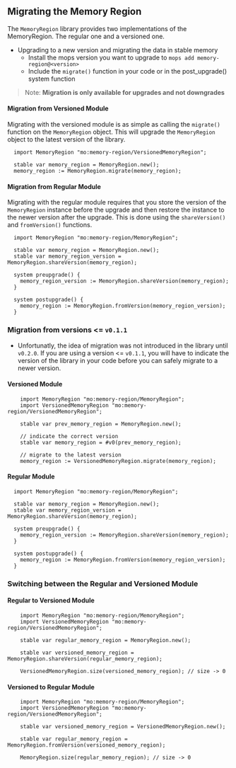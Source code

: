 ## Migrating the Memory Region
The `MemoryRegion` library provides two implementations of the MemoryRegion. The regular one and a versioned one.

- Upgrading to a new version and migrating the data in stable memory
  - Install the mops version you want to upgrade to `mops add memory-region@<version>`
  - Include the `migrate()` function in your code or in the post_upgrade() system function
> Note: **Migration is only available for upgrades and not downgrades**


#### Migration from Versioned Module
Migrating with the versioned module is as simple as calling the `migrate()` function on the `MemoryRegion` object. This will upgrade the `MemoryRegion` object to the latest version of the library.

```motoko
  import MemoryRegion "mo:memory-region/VersionedMemoryRegion";

  stable var memory_region = MemoryRegion.new();
  memory_region := MemoryRegion.migrate(memory_region);
```

#### Migration from Regular Module
Migrating with the regular module requires that you store the version of the `MemoryRegion` instance before the upgrade and then restore the instance to the newer version after the upgrade. This is done using the `shareVersion()` and `fromVersion()` functions.

```motoko
  import MemoryRegion "mo:memory-region/MemoryRegion";

  stable var memory_region = MemoryRegion.new();
  stable var memory_region_version = MemoryRegion.shareVersion(memory_region);

  system preupgrade() {
    memory_region_version := MemoryRegion.shareVersion(memory_region);
  }

  system postupgrade() {
    memory_region := MemoryRegion.fromVersion(memory_region_version);
  }

```

### Migration from versions <= `v0.1.1`
- Unfortunatly, the idea of migration was not introduced in the library until `v0.2.0`. If you are using a version <= `v0.1.1`, you will have to indicate the version of the library in your code before you can safely migrate to a newer version.

#### Versioned Module
```motoko
    import MemoryRegion "mo:memory-region/MemoryRegion";
    import VersionedMemoryRegion "mo:memory-region/VersionedMemoryRegion";
    
    stable var prev_memory_region = MemoryRegion.new();

    // indicate the correct version
    stable var memory_region = #v0(prev_memory_region);

    // migrate to the latest version
    memory_region := VersionedMemoryRegion.migrate(memory_region);

```

#### Regular Module

```motoko
  import MemoryRegion "mo:memory-region/MemoryRegion";

  stable var memory_region = MemoryRegion.new();
  stable var memory_region_version = MemoryRegion.shareVersion(memory_region);

  system preupgrade() {
    memory_region_version := MemoryRegion.shareVersion(memory_region);
  }

  system postupgrade() {
    memory_region := MemoryRegion.fromVersion(memory_region_version);
  }
```

### Switching between the Regular and Versioned Module
#### Regular to Versioned Module 
```motoko
    import MemoryRegion "mo:memory-region/MemoryRegion";
    import VersionedMemoryRegion "mo:memory-region/VersionedMemoryRegion";

    stable var regular_memory_region = MemoryRegion.new();

    stable var versioned_memory_region = MemoryRegion.shareVersion(regular_memory_region);

    VersionedMemoryRegion.size(versioned_memory_region); // size -> 0
```

#### Versioned to Regular Module
```motoko
    import MemoryRegion "mo:memory-region/MemoryRegion";
    import VersionedMemoryRegion "mo:memory-region/VersionedMemoryRegion";

    stable var versioned_memory_region = VersionedMemoryRegion.new();

    stable var regular_memory_region = MemoryRegion.fromVersion(versioned_memory_region);

    MemoryRegion.size(regular_memory_region); // size -> 0
```